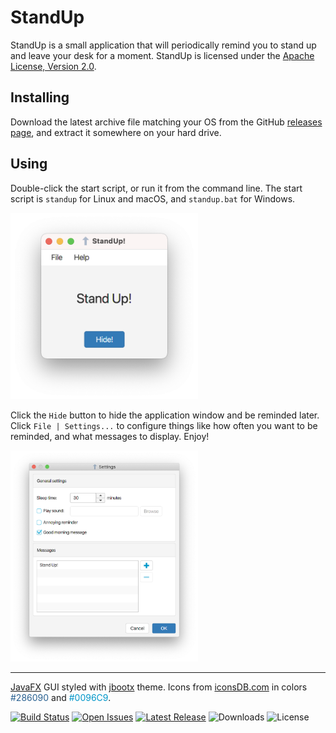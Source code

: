 # StandUp

StandUp is a small application that will periodically remind you to stand up and leave your desk for a moment. StandUp is licensed under the [Apache License, Version 2.0](https://www.apache.org/licenses/LICENSE-2.0).


## Installing

Download the latest archive file matching your OS from the GitHub [releases page](https://github.com/dykstrom/standup/releases), and extract it somewhere on your hard drive.


## Using

Double-click the start script, or run it from the command line. The start script is `standup` for Linux and macOS, and `standup.bat` for Windows.

<img src="docs/main.png" alt="Main window" width="300"/>

Click the `Hide` button to hide the application window and be reminded later. Click `File | Settings...` to configure things like how often you want to be reminded, and what messages to display. Enjoy!

<img src="docs/settings.png" alt="Settings dialog" width="300"/>

---

[JavaFX](https://openjfx.io) GUI styled with [jbootx](https://github.com/dicolar/jbootx) theme. Icons from [iconsDB.com](https://www.iconsdb.com) in colors <span style="color:#286090">#286090</span> and <span style="color:#0096C9">#0096C9</span>.

[![Build Status](https://github.com/dykstrom/standup/actions/workflows/maven.yml/badge.svg)](https://github.com/dykstrom/standup/actions/workflows/maven.yml)
[![Open Issues](https://img.shields.io/github/issues/dykstrom/standup)](https://github.com/dykstrom/standup/issues)
[![Latest Release](https://img.shields.io/github/v/release/dykstrom/standup?display_name=release)](https://github.com/dykstrom/standup/releases)
![Downloads](https://img.shields.io/github/downloads/dykstrom/standup/total)
![License](https://img.shields.io/github/license/dykstrom/standup)
